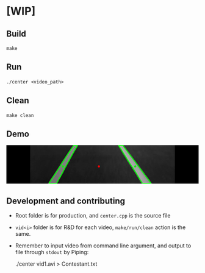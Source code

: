 # [WIP]

## Build
```
make
```

## Run
```
./center <video_path>
```

## Clean
```
make clean
```

## Demo
![Crop](demos/crop.png)


## Development and contributing

+ Root folder is for production, and `center.cpp` is the source file

+ `vid<i>` folder is for R&D for each video, `make/run/clean` action is the same.

+ Remember to input video from command line argument, and output to file through `stdout` by Piping:
    
    ./center vid1.avi > Contestant.txt 
